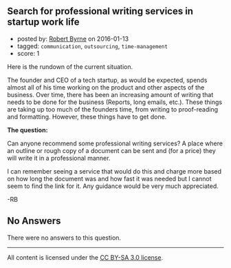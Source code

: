 ## Search for professional writing services in startup work life

- posted by: [Robert Byrne](https://stackexchange.com/users/5232876/robert-byrne) on 2016-01-13
- tagged: `communication`, `outsourcing`, `time-management`
- score: 1

<p>Here is the rundown of the current situation.</p>

<p>The founder and CEO of a tech startup, as would be expected, spends almost all of his time working on the product and other aspects of the business. Over time, there has been an increasing amount of writing that needs to be done for the business (Reports, long emails, etc.). These things are taking up too much of the founders time, from writing to proof-reading and formatting. However, these things have to get done.</p>

<p><strong>The question:</strong></p>

<p>Can anyone recommend some professional writing services? A place where an outline or rough copy of a document can be sent and (for a price) they will write it in a professional manner.</p>

<p>I can remember seeing a service that would do this and charge more based on how long the document was and how fast it was needed but I cannot seem to find the link for it. Any guidance would be very much appreciated.</p>

<p>-RB</p>


## No Answers

There were no answers to this question.


---

All content is licensed under the [CC BY-SA 3.0 license](https://creativecommons.org/licenses/by-sa/3.0/).
